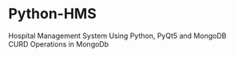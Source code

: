 # Python-HMS
Hospital Management System Using Python, PyQt5 and MongoDB
<br>CURD Operations in MongoDb
